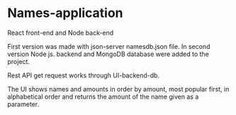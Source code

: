 # Names-application
React front-end and Node back-end

First version was made with json-server namesdb.json file. In second version Node js. backend and MongoDB database were added to the project.

Rest API get request works through UI-backend-db.

The UI shows names and amounts in order by amount, most popular first, in alphabetical order and returns the amount of the name given as a parameter.

